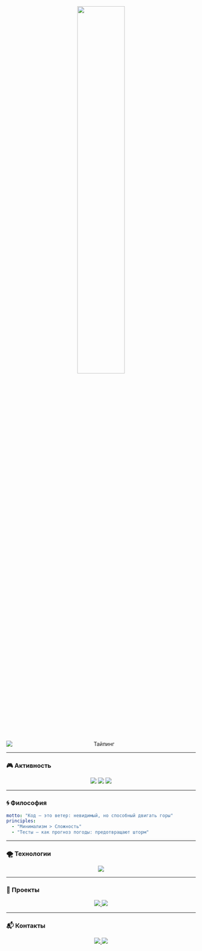 <!-- Баннер -->
<div align="center">
  <img src="https://media3.giphy.com/media/v1.Y2lkPTc5MGI3NjExOTg0NnRmbjJya28xNDQxNDE5aDZzd2F5cDQyNjJhczRhZmFsMGl4ciZlcD12MV9pbnRlcm5hbF9naWZfYnlfaWQmY3Q9Zw/3oKIP8Xd4GDY8AXv2w/giphy.gif" width="50%">
</div>

<!-- Заголовок с анимацией -->
<div align="center">
  <img src="https://readme-typing-svg.vercel.app/?font=JetBrains+Mono&pause=1000&color=5D8AA8&width=435&lines=Привет,+я+venticorda+(Даниил);Код+должен+дышать;Свобода+в+каждой+строчке" alt="Тайпинг" style="display: block; margin: 0 auto;">
</div>

---

<!-- Статистика -->
### 🎮 Активность
<div align="center">
  <img src="https://github-readme-stats.vercel.app/api?username=venticorda&show_icons=true&theme=panda&hide_border=true&locale=ru&border_radius=50">
  <img src="https://github-readme-streak-stats.herokuapp.com/?user=venticorda&theme=panda&hide_border=true&locale=ru&border_radius=50">
  <img src="https://github-readme-activity-graph.vercel.app/graph?username=venticorda&theme=react-dark&hide_border=true&area=true">
</div>

---

### 🌀 Философия
```yaml
motto: "Код — это ветер: невидимый, но способный двигать горы"
principles: 
  - "Минимализм > Сложность"
  - "Тесты — как прогноз погоды: предотвращают шторм"
```
---

### 🌪️ Технологии
<p align="center"> <img src="https://skillicons.dev/icons?i=docker,django,fastapi,nginx,sqlite,py,linux,mysql,postgres,github,bash,flask,githubactions,postman,git&theme=dark&perline=5"> </p>

---

### 🚀 Проекты
<div align="center">
  <a href="https://github.com/venticorda/The-Charitable-Foundation">
    <img src="https://github-readme-stats.vercel.app/api/pin/?username=venticorda&repo=The-Charitable-Foundation&theme=panda&show_owner=true&cache_bust=1">
  </a>
  <!-- Добавьте другие проекты по аналогии -->
  <a href="https://github.com/venticorda/another-repo">
    <img src="https://github-readme-stats.vercel.app/api/pin/?username=venticorda&repo=another-repo&theme=panda&show_owner=true&cache_bust=1">
  </a>
</div>

---

### 📬 Контакты
<p align="center"> 
  <a href="https://t.me/venticorda"> 
    <img src="https://img.shields.io/badge/Telegram-26A5E4?style=flat&logo=telegram&logoColor=white"> 
  </a> 
  <a href="mailto:dvarlashchenko@mail.ru"> 
    <img src="https://img.shields.io/badge/Email-005FF9?style=flat&logo=mail.ru&logoColor=white&label=Mail.ru"> 
  </a> 
</p>
